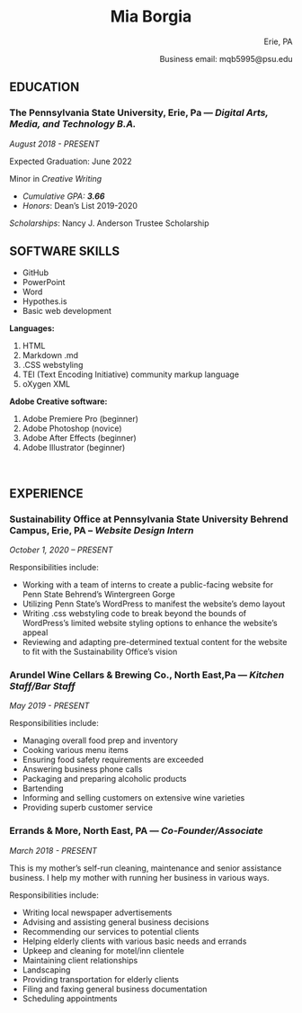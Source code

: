 <h1 style="text-align: center;">Mia Borgia</h1>
<p style="text-align: right;">Erie, PA</p>
<p style="text-align: right;">Business email: mqb5995@psu.edu</p>


<h2><b>EDUCATION</b></h2>
<h3><b>The Pennsylvania State University, </b>Erie, Pa — <i>Digital Arts, Media, and Technology B.A.</i></h3>
<i>August 2018 - PRESENT</i>

Expected Graduation: June 2022

Minor in <i>Creative Writing</i>
<ul>
 	<li><i>Cumulative GPA: <b>3.66</b></i></li>
 	<li><i>Honors</i>: Dean’s List 2019-2020</li>
</ul>
<i>Scholarships</i>: Nancy J. Anderson Trustee Scholarship
<h2><b>SOFTWARE SKILLS</b></h2>

 <ul>
 <li>GitHub</li>
 <li>PowerPoint</li>
 <li>Word</li>
 <li>Hypothes.is</li>
 <li>Basic web development</li>
 </ul>
 <b>Languages:</b>
<ol>
 <li>HTML</li>
 <li>Markdown .md</li>
 <li>.CSS webstyling</li>
 <li>TEI (Text Encoding Initiative) community markup language</li>
 <li>oXygen XML</li>
 </ol>

 <b>Adobe Creative software:</b>
 <ol>
  <li>Adobe Premiere Pro (beginner)</li>
  <li>Adobe Photoshop (novice)</li>
  <li>Adobe After Effects (beginner)</li>
  <li>Adobe Illustrator (beginner)</li>
 </ol> 	

&nbsp;
<h2><b>EXPERIENCE</b></h2>

<h3><b>Sustainability Office at Pennsylvania State University Behrend Campus,</b> Erie, PA – <i>Website Design Intern</i></h3>
<i>October 1, 2020 – PRESENT</i>

Responsibilities include:
<ul>
<li>Working with a team of interns to create a public-facing website for Penn State Behrend’s Wintergreen Gorge</li>
 <li>Utilizing Penn State’s WordPress to manifest the website’s demo layout</li>
<li>Writing .css webstyling code to break beyond the bounds of WordPress’s limited website styling options to enhance the website’s appeal</li>
<li>Reviewing and adapting pre-determined textual content for the website to fit with the Sustainability Office’s vision</li>
</ul>
<h3><b>Arundel Wine Cellars &amp; Brewing Co., </b>North East,Pa — <i>Kitchen Staff/Bar Staff</i></h3>
<i>May 2019 - PRESENT</i>

Responsibilities include:
<ul>
 	<li>Managing overall food prep and inventory</li>
 	<li>Cooking various menu items</li>
 	<li>Ensuring food safety requirements are exceeded</li>
 	<li>Answering business phone calls</li>
 	<li>Packaging and preparing alcoholic products</li>
 	<li>Bartending</li>
 	<li>Informing and selling customers on extensive wine varieties</li>
 	<li>Providing superb customer service</li>
</ul>
<h3><b>Errands &amp; More, </b>North East, PA — <i>Co-Founder/Associate</i></h3>
<i>March 2018 - PRESENT</i>

This is my mother’s self-run cleaning, maintenance and senior assistance business. I help my mother with running her business in various ways.

Responsibilities include:
<ul>
 	<li>Writing local newspaper advertisements</li>
 	<li>Advising and assisting general business decisions</li>
 	<li>Recommending our services to potential clients</li>
 	<li>Helping elderly clients with various basic needs and errands</li>
 	<li>Upkeep and cleaning for motel/inn clientele</li>
 	<li>Maintaining client relationships</li>
 	<li>Landscaping</li>
 	<li>Providing transportation for elderly clients</li>
 	<li>Filing and faxing general business documentation</li>
 	<li>Scheduling appointments</li>
</ul>
&nbsp;
